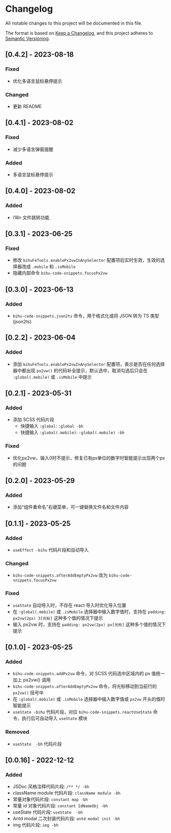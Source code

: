 # Changelog

All notable changes to this project will be documented in this file.

The format is based on [Keep a Changelog](https://keepachangelog.com/en/1.0.0/),
and this project adheres to [Semantic Versioning](https://semver.org/spec/v2.0.0.html).

## [0.4.2] - 2023-08-18

### Fixed

- 优化多语言鼠标悬停提示

### Changed

- 更新 README

## [0.4.1] - 2023-08-02

### Fixed

- 减少多语言弹窗提醒

### Added

- 多语言鼠标悬停提示

## [0.4.0] - 2023-08-02

### Added

- i18n 文件跳转功能

## [0.3.1] - 2023-06-25

### Fixed

- 修改 `bihuFeTools.enablePx2vwInAnySelector` 配置项后实时生效，生效的选择器改成 `.mobile` 和 `.isMobile`
- 隐藏内部命令 `bihu-code-snippets.focusPx2vw`

## [0.3.0] - 2023-06-13

### Added

- `bihu-code-snippets.json2ts` 命令，用于格式化或将 JSON 转为 TS 类型(json2ts)

## [0.2.2] - 2023-06-04

### Added

- 添加 `bihuFeTools.enablePx2vwInAnySelector` 配置项，表示是否在任何选择器中都出现 `px2vw()` 的代码补全提示，默认选中，取消勾选后只会在 `:global(.mobile)` 或 `.isMobile` 中提示

## [0.2.1] - 2023-05-31

### Added

- 添加 SCSS 代码片段
  - 快捷输入 `:global`: `:global -bh`
  - 快捷输入 `:global(.mobile)`: `:global(.mobile) -bh`

### Fixed

- 优化px2vw，输入0时不提示，修复已有px单位的数字时智能提示出现两个px的问题

## [0.2.0] - 2023-05-29

### Added

- 添加“组件重命名”右键菜单，可一键替换文件名和文件内容

## [0.1.1] - 2023-05-25

### Added

- `useEffect -bihu` 代码片段和自动导入

### Changed

- `bihu-code-snippets.afterAddEmptyPx2vw` 改为 `bihu-code-snippets.focusPx2vw`

### Fixed

- `useState` 自动导入时，不存在 react 导入时优化导入位置
- 在 `:global(.mobile)` 或 `.isMobile` 选择器中输入数字值时，支持在 `padding: px2vw(2px) 3[光标]` 这种多个值的情况下提示
- 输入 px2vw 时，支持在 `padding: px2vw(2px) px[光标]` 这种多个值的情况下提示

## [0.1.0] - 2023-05-25

### Added

- `bihu-code-snippets.addPx2vw` 命令，对 SCSS 代码选中区域内的 px 值统一加上 px2vw() 调用
- `bihu-code-snippets.afterAddEmptyPx2vw` 命令，将光标移动到当前行的 `px2vw()` 括号中
- 在 `:global(.mobile)` 或 `.isMobile` 选择器中输入数字值或 `px2vw` 开头的值时智能提示
- `useState -bihu` 代码片段，对应 `bihu-code-snippets.reactUseState` 命令，执行后可自动导入 `useState` 模块

### Removed

- `useState  -bh` 代码片段

## [0.0.16] - 2022-12-12

### Added

- JSDoc 风格注释代码片段: `/** */ -bh`
- className module 代码片段: `className module -bh`
- 常量对象代码片段: `constant map -bh`
- 常量 id 对象代码片段: `constant IdNameObj -bh`
- useState 代码片段: `useState  -bh`
- Antd modal 二次封装代码片段: `antd modal init -bh`
- img 代码片段: `img -bh`
